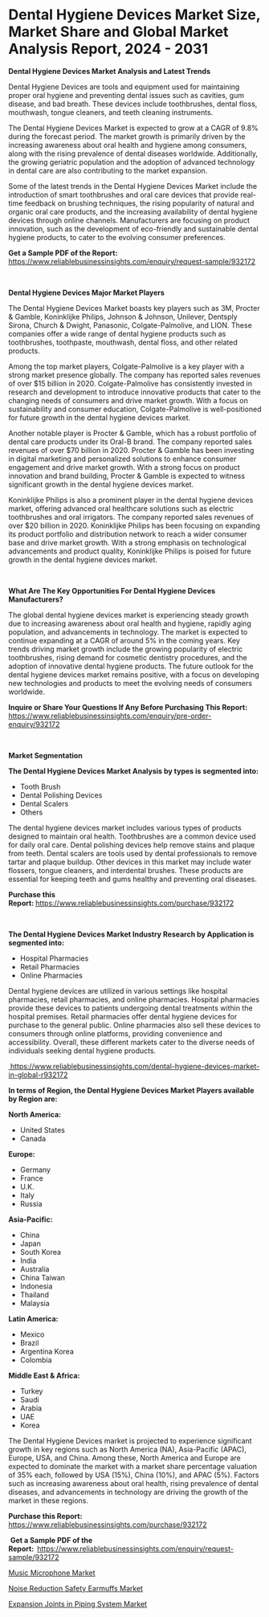 <p><h1>Dental Hygiene Devices Market Size, Market Share and Global Market Analysis Report, 2024 - 2031</h1></p><p><strong>Dental Hygiene Devices Market Analysis and Latest Trends</strong></p>
<p><p>Dental Hygiene Devices are tools and equipment used for maintaining proper oral hygiene and preventing dental issues such as cavities, gum disease, and bad breath. These devices include toothbrushes, dental floss, mouthwash, tongue cleaners, and teeth cleaning instruments.</p><p>The Dental Hygiene Devices Market is expected to grow at a CAGR of 9.8% during the forecast period. The market growth is primarily driven by the increasing awareness about oral health and hygiene among consumers, along with the rising prevalence of dental diseases worldwide. Additionally, the growing geriatric population and the adoption of advanced technology in dental care are also contributing to the market expansion.</p><p>Some of the latest trends in the Dental Hygiene Devices Market include the introduction of smart toothbrushes and oral care devices that provide real-time feedback on brushing techniques, the rising popularity of natural and organic oral care products, and the increasing availability of dental hygiene devices through online channels. Manufacturers are focusing on product innovation, such as the development of eco-friendly and sustainable dental hygiene products, to cater to the evolving consumer preferences.</p></p>
<p><strong>Get a Sample PDF of the Report:&nbsp;</strong> <a href="https://www.reliablebusinessinsights.com/enquiry/request-sample/932172">https://www.reliablebusinessinsights.com/enquiry/request-sample/932172</a></p>
<p>&nbsp;</p>
<p><strong>Dental Hygiene Devices Major Market Players</strong></p>
<p><p>The Dental Hygiene Devices Market boasts key players such as 3M, Procter & Gamble, Koninklijke Philips, Johnson & Johnson, Unilever, Dentsply Sirona, Church & Dwight, Panasonic, Colgate-Palmolive, and LION. These companies offer a wide range of dental hygiene products such as toothbrushes, toothpaste, mouthwash, dental floss, and other related products.</p><p>Among the top market players, Colgate-Palmolive is a key player with a strong market presence globally. The company has reported sales revenues of over $15 billion in 2020. Colgate-Palmolive has consistently invested in research and development to introduce innovative products that cater to the changing needs of consumers and drive market growth. With a focus on sustainability and consumer education, Colgate-Palmolive is well-positioned for future growth in the dental hygiene devices market.</p><p>Another notable player is Procter & Gamble, which has a robust portfolio of dental care products under its Oral-B brand. The company reported sales revenues of over $70 billion in 2020. Procter & Gamble has been investing in digital marketing and personalized solutions to enhance consumer engagement and drive market growth. With a strong focus on product innovation and brand building, Procter & Gamble is expected to witness significant growth in the dental hygiene devices market.</p><p>Koninklijke Philips is also a prominent player in the dental hygiene devices market, offering advanced oral healthcare solutions such as electric toothbrushes and oral irrigators. The company reported sales revenues of over $20 billion in 2020. Koninklijke Philips has been focusing on expanding its product portfolio and distribution network to reach a wider consumer base and drive market growth. With a strong emphasis on technological advancements and product quality, Koninklijke Philips is poised for future growth in the dental hygiene devices market.</p></p>
<p>&nbsp;</p>
<p><strong>What Are The Key Opportunities For Dental Hygiene Devices Manufacturers?</strong></p>
<p><p>The global dental hygiene devices market is experiencing steady growth due to increasing awareness about oral health and hygiene, rapidly aging population, and advancements in technology. The market is expected to continue expanding at a CAGR of around 5% in the coming years. Key trends driving market growth include the growing popularity of electric toothbrushes, rising demand for cosmetic dentistry procedures, and the adoption of innovative dental hygiene products. The future outlook for the dental hygiene devices market remains positive, with a focus on developing new technologies and products to meet the evolving needs of consumers worldwide.</p></p>
<p><strong>Inquire or Share Your Questions If Any Before Purchasing This Report:</strong> <a href="https://www.reliablebusinessinsights.com/enquiry/pre-order-enquiry/932172">https://www.reliablebusinessinsights.com/enquiry/pre-order-enquiry/932172</a></p>
<p>&nbsp;</p>
<p><strong>Market Segmentation</strong></p>
<p><strong>The Dental Hygiene Devices Market Analysis by types is segmented into:</strong></p>
<p><ul><li>Tooth Brush</li><li>Dental Polishing Devices</li><li>Dental Scalers</li><li>Others</li></ul></p>
<p><p>The dental hygiene devices market includes various types of products designed to maintain oral health. Toothbrushes are a common device used for daily oral care. Dental polishing devices help remove stains and plaque from teeth. Dental scalers are tools used by dental professionals to remove tartar and plaque buildup. Other devices in this market may include water flossers, tongue cleaners, and interdental brushes. These products are essential for keeping teeth and gums healthy and preventing oral diseases.</p></p>
<p><strong>Purchase this Report:&nbsp;</strong><a href="https://www.reliablebusinessinsights.com/purchase/932172">https://www.reliablebusinessinsights.com/purchase/932172</a></p>
<p>&nbsp;</p>
<p><strong>The Dental Hygiene Devices Market Industry Research by Application is segmented into:</strong></p>
<p><ul><li>Hospital Pharmacies</li><li>Retail Pharmacies</li><li>Online Pharmacies</li></ul></p>
<p><p>Dental hygiene devices are utilized in various settings like hospital pharmacies, retail pharmacies, and online pharmacies. Hospital pharmacies provide these devices to patients undergoing dental treatments within the hospital premises. Retail pharmacies offer dental hygiene devices for purchase to the general public. Online pharmacies also sell these devices to consumers through online platforms, providing convenience and accessibility. Overall, these different markets cater to the diverse needs of individuals seeking dental hygiene products.</p></p>
<p><a href="https://www.reliablebusinessinsights.com/dental-hygiene-devices-market-in-global-r932172">&nbsp;https://www.reliablebusinessinsights.com/dental-hygiene-devices-market-in-global-r932172</a></p>
<p><strong>In terms of Region, the Dental Hygiene Devices Market Players available by Region are:</strong></p>
<p>
    <p> <strong> North America: </strong>
        <ul>
            <li>United States</li>
            <li>Canada</li>
        </ul>
        </p> 
    <p> <strong> Europe: </strong>
        <ul>
            <li>Germany</li>
            <li>France</li>
            <li>U.K.</li>
            <li>Italy</li>
            <li>Russia</li>
        </ul>
        </p> 
    <p> <strong> Asia-Pacific: </strong>
        <ul>
            <li>China</li>
            <li>Japan</li>
            <li>South Korea</li>
            <li>India</li>
            <li>Australia</li>
            <li>China Taiwan</li>
            <li>Indonesia</li>
            <li>Thailand</li>
            <li>Malaysia</li>
        </ul>
        </p> 
    <p> <strong> Latin America: </strong>
        <ul>
            <li>Mexico</li>
            <li>Brazil</li>
            <li>Argentina Korea</li>
            <li>Colombia</li>
        </ul>
        </p> 
    <p> <strong> Middle East & Africa: </strong>
        <ul>
            <li>Turkey</li>
            <li>Saudi</li>
            <li>Arabia</li>
            <li>UAE</li>
            <li>Korea</li>
        </ul>
    </p>
    </p>
<p><p>The Dental Hygiene Devices market is projected to experience significant growth in key regions such as North America (NA), Asia-Pacific (APAC), Europe, USA, and China. Among these, North America and Europe are expected to dominate the market with a market share percentage valuation of 35% each, followed by USA (15%), China (10%), and APAC (5%). Factors such as increasing awareness about oral health, rising prevalence of dental diseases, and advancements in technology are driving the growth of the market in these regions.</p></p>
<p><strong>Purchase this Report: </strong><a href="https://www.reliablebusinessinsights.com/purchase/932172">https://www.reliablebusinessinsights.com/purchase/932172</a></p>
<p>&nbsp;<strong>Get a Sample PDF of the Report:&nbsp;&nbsp;</strong><a href="https://www.reliablebusinessinsights.com/enquiry/request-sample/932172">https://www.reliablebusinessinsights.com/enquiry/request-sample/932172</a></p>
<p><strong></strong></p>
<p><p><a href="https://www.linkedin.com/pulse/global-music-microphone-market-focus-product-type-wireless-ipcoe?trackingId=XkU6RnG0ne3jJTxiRzYp2A%3D%3D">Music Microphone Market</a></p><p><a href="https://medium.com/@joshavis90/an-in-depth-analysis-of-the-global-noise-reduction-safety-earmuffs-market-scope-and-its-rapid-cdd2823328b5">Noise Reduction Safety Earmuffs Market</a></p><p><a href="https://medium.com/@albertohickle/expansion-joints-in-piping-system-market-size-share-trends-analysis-report-by-end-use-power-4c0ec44ea400">Expansion Joints in Piping System Market</a></p></p>